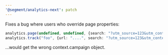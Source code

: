 ```yaml
---
'@segment/analytics-next': patch
---
```


Fixes a bug where users who override page properties:
```ts
analytics.page(undefined, undefined, {search: "?utm_source=123&utm_content=content" )
analytics.track("foo", {url: "....", search: "?utm_source=123&utm_content=content" )
```
...would get the wrong context.campaign object.
